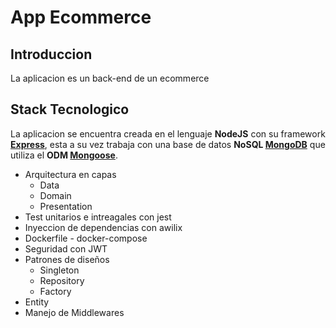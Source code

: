 # App Ecommerce

## Introduccion

La aplicacion es un back-end de un ecommerce

## Stack Tecnologico

La aplicacion se encuentra creada en el lenguaje **NodeJS** con su framework **[Express](https://expressjs.com/)**, esta
a su vez trabaja con una
base de datos **NoSQL [MongoDB](https://www.mongodb.com/docs/manual/)** que utiliza el
**ODM [Mongoose](https://mongoosejs.com/docs/guide.html)**.

- Arquitectura en capas
    - Data
    - Domain
    - Presentation
- Test unitarios e intreagales con jest
- Inyeccion de dependencias con awilix
- Dockerfile - docker-compose
- Seguridad con JWT
- Patrones de diseños
    - Singleton
    - Repository
    - Factory
- Entity
- Manejo de Middlewares
